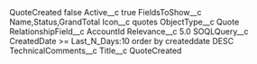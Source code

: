 <?xml version="1.0" encoding="UTF-8"?>
<CustomMetadata xmlns="http://soap.sforce.com/2006/04/metadata" xmlns:xsi="http://www.w3.org/2001/XMLSchema-instance" xmlns:xsd="http://www.w3.org/2001/XMLSchema">
    <label>QuoteCreated</label>
    <protected>false</protected>
    <values>
        <field>Active__c</field>
        <value xsi:type="xsd:boolean">true</value>
    </values>
    <values>
        <field>FieldsToShow__c</field>
        <value xsi:type="xsd:string">Name,Status,GrandTotal</value>
    </values>
    <values>
        <field>Icon__c</field>
        <value xsi:type="xsd:string">quotes</value>
    </values>
    <values>
        <field>ObjectType__c</field>
        <value xsi:type="xsd:string">Quote</value>
    </values>
    <values>
        <field>RelationshipField__c</field>
        <value xsi:type="xsd:string">AccountId</value>
    </values>
    <values>
        <field>Relevance__c</field>
        <value xsi:type="xsd:double">5.0</value>
    </values>
    <values>
        <field>SOQLQuery__c</field>
        <value xsi:type="xsd:string">CreatedDate &gt;= Last_N_Days:10 order by createddate DESC</value>
    </values>
    <values>
        <field>TechnicalComments__c</field>
        <value xsi:nil="true"/>
    </values>
    <values>
        <field>Title__c</field>
        <value xsi:type="xsd:string">QuoteCreated</value>
    </values>
</CustomMetadata>
